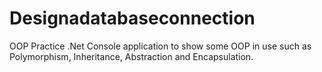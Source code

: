 # Designadatabaseconnection
OOP Practice
.Net Console application to show some OOP in use such as Polymorphism, Inheritance, Abstraction and Encapsulation. 
